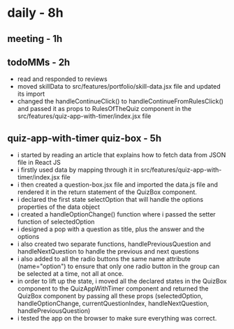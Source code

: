 # daily - 8h

## meeting - 1h

## todoMMs - 2h
* read and responded to reviews 
* moved skillData to src/features/portfolio/skill-data.jsx file and updated its import
* changed the handleContinueClick() to handleContinueFromRulesClick() and passed it as props to RulesOfTheQuiz component in the src/features/quiz-app-with-timer/index.jsx file

## quiz-app-with-timer quiz-box - 5h
* i started by reading an article that explains how to fetch data from JSON file in React JS
* i firstly used data by mapping through it in src/features/quiz-app-with-timer/index.jsx file
* i then created a question-box.jsx file and imported the data.js file and rendered it in the return statement of the QuizBox component.
* i declared the first state selectOption that will handle the options properties of the data object
* i created a  handleOptionChange() function where i passed the setter function of selectedOption
* i designed a pop with a question as title, plus the answer and the options 
* i also created two separate functions, handlePreviousQuestion and handleNextQuestion to handle the previous and next questions
* i also  added to all the radio buttons the same name attribute (name="option") to ensure that only one radio button in the group can be selected at a time, not all at once.
* in order to lift up the state, i moved all the declared states in the QuizBox component to the QuizAppWithTimer component and returned the QuizBox component by passing all these props (selectedOption, handleOptionChange, currentQuestionIndex, handleNextQuestion, handlePreviousQuestion)
* i tested the app on the browser to make sure everything was correct.

